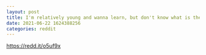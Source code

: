 ```yaml
--- 
layout: post 
title: I'm relatively young and wanna learn, but don't know what is the best source 
date: 2021-06-22 1624388256 
categories: reddit 
--- 
```

https://redd.it/o5uf9x